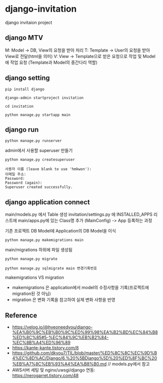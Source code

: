 # django-invitation
django invitaion project

## django MTV
M: Model -> DB, View의 요청을 받아 처리
T: Template -> User의 요청을 받아 View로 전달(html을 의미)
V: View -> Template으로 받은 요청으로 작업 및 Model에 작업 요청 (Template과 Model의 중간다리 역할)


## django setting

```
pip install django

django-admin startproject invitation

cd invitation

python manage.py startapp main
```


## django run
```
python manage.py runserver
```

admin에서 사용할 superuser 만들기
```
python manage.py createsuperuser

사용자 이름 (leave blank to use 'hmkwon'): 
이메일 주소: 
Password: 
Password (again):
Superuser created successfully.
```


## django application connect
main/models.py 에서 Table 생성
invitation/settings.py 에 INSTALLED_APPS 리스트에 main/apps.py에 있는 Class명 추가 (MainConfig) -> App 등록하는 과정

기존 프로젝트 DB Model에 Application의 DB Model을 이식
```
python manage.py makemigrations main
```
main/migrations 하위에 파일 생성됨

```
python manage.py migrate
```

```
python manage.py sqlmigrate main 변경기록번호
```

makemigrations VS migration
- makemigrations 은 application에서 model의 수정사항을 기록(프로젝트에 migration된 것 아님)
- migration 은 변화 기록을 참고하여 실제 변화 사항을 반영


## Reference
- https://velog.io/@hyeoneedyou/django-%EA%B0%9C%EB%B0%9C%ED%99%98%EA%B2%BD%EC%84%B8%ED%8C%85#5-%EC%84%9C%EB%B2%84-%EC%8B%A4%ED%96%89
- https://kante-kante.tistory.com/8
- https://github.com/dkyou7/TIL/blob/master/%ED%8C%8C%EC%9D%B4%EC%8D%AC/Django/6.%20%5BDjango%5D%20%ED%8F%BC%20%EB%A7%8C%EB%93%A4%EA%B8%B0.md // models.py에서 참고
- AWS서버 세팅 및 nginx/uwsgi/django 연동: https://nerogarret.tistory.com/48
